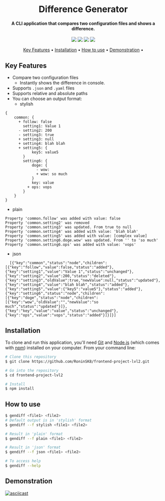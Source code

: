 <h1 align="center">
  <br>
  Difference Generator
  <br>
</h1>

<h4 align="center">A CLI application that compares two configuration files and shows a difference.</a></h4>

  <p align="center">
  <a href="https://codeclimate.com/github/RoninSK8/frontend-project-lvl2/maintainability"><img src="https://api.codeclimate.com/v1/badges/193d59e0ffe77990b6a2/maintainability" /></a>
  <a href="https://codeclimate.com/github/RoninSK8/frontend-project-lvl2/test_coverage"><img src="https://api.codeclimate.com/v1/badges/193d59e0ffe77990b6a2/test_coverage" /></a>
  <a href="https://github.com/RoninSK8/frontend-project-lvl1/workflows/Lint/badge.svg"><img src="https://github.com/RoninSK8/frontend-project-lvl1/workflows/Lint/badge.svg" /></a>
  <a href="https://github.com/RoninSK8/frontend-project-lvl2/actions"><img src="https://github.com/RoninSK8/frontend-project-lvl2/workflows/hexlet-check/badge.svg" /></a>
</p>

<p align="center">
  <a href="#key-features">Key Features</a> •
  <a href="#installation">Installation</a> •
  <a href="#How to use">How to use</a> •
  <a href="#Demonstration">Demonstration</a> •
</p>

## Key Features

* Compare two configuration files
  - Instantly shows the difference in console.
* Supports `.json` and `.yaml` files
* Supports relative and absolute paths
* You can choose an output format:
  - stylish
```
{
    common: {
      + follow: false
        setting1: Value 1
      - setting2: 200
      - setting3: true
      + setting3: null
      + setting4: blah blah
      + setting5: {
            key5: value5
        }
        setting6: {
            doge: {
              - wow: 
              + wow: so much
            }
            key: value
          + ops: vops
        }
    }
}
```
  - plain
```
Property 'common.follow' was added with value: false
Property 'common.setting2' was removed
Property 'common.setting3' was updated. From true to null
Property 'common.setting4' was added with value: 'blah blah'
Property 'common.setting5' was added with value: [complex value]
Property 'common.setting6.doge.wow' was updated. From '' to 'so much'
Property 'common.setting6.ops' was added with value: 'vops'
```
  - json
```
  [{"key":"common","status":"node","children":[{"key":"follow","value":false,"status":"added"},{"key":"setting1","value":"Value 1","status":"unchanged"},{"key":"setting2","value":200,"status":"deleted"},{"key":"setting3","oldValue":true,"newValue":null,"status":"updated"},{"key":"setting4","value":"blah blah","status":"added"},{"key":"setting5","value":{"key5":"value5"},"status":"added"},{"key":"setting6","status":"node","children":[{"key":"doge","status":"node","children":[{"key":"wow","oldValue":"","newValue":"so much","status":"updated"}]},{"key":"key","value":"value","status":"unchanged"},{"key":"ops","value":"vops","status":"added"}]}]}]
```

## Installation

To clone and run this application, you'll need [Git](https://git-scm.com) and [Node.js](https://nodejs.org/en/download/) (which comes with [npm](http://npmjs.com)) installed on your computer. From your command line:

```bash
# Clone this repository
$ git clone https://github.com/RoninSK8/frontend-project-lvl2.git

# Go into the repository
$ cd frontend-project-lvl2

# Install
$ npm install
```

## How to use

```bash
$ gendiff <file1> <file2>
# Default output is in 'stylish' format
$ gendiff --f stylish <file1> <file2>

# Result in 'plain' format
$ gendiff --f plain <file1> <file2>

# Result in 'json' format
$ gendiff --f json <file1> <file2>

# To access help
$ gendiff --help
```
## Demonstration

[![asciicast](https://asciinema.org/a/390470.svg)](https://asciinema.org/a/390470)